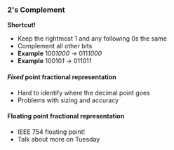 ### 2's Complement
**Shortcut!**
- Keep the rightmost 1 and any following 0s the same
- Complement all other bits
- **Example** 100*1000* -> 011*1000*
- **Example** 10010*1* -> 01101*1*

#### *Fixed* point fractional representation
- Hard to identify where the decimal point goes
- Problems with sizing and accuracy

#### Floating point fractional representation
- IEEE 754 floating point!
- Talk about more on Tuesday
